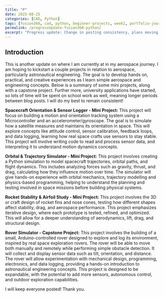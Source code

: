 ```yaml
---
title: "P"
date: 2025-08-25
categories: [CAD, Python] 
tags: [fusion360, cad, python, beginner-projects, week2, portfolio-journey, aerospace-engineering]
permalink: /progressUpdate-fusion360-python/
excerpt: "Progress update: Change in posting consistency, plans moving forward."
---
```


## Introduction
This is another update on where I am currently at in my aerospace journey. I am hoping to kickstart a couple projects in relation to aerospace, particularly astronautical engineering. The goal is to develop hands on, practical, and creative experiences as I learn simple aerospace and engineeirng concepts. Below is a summary of some mini projects, along with a capstone project. Further more, university applications have started, so lots of time will be spent on school work as well, meaning longer periods between blog posts. I will do my best to remain consistent!

**Spacecraft Orientation & Sensor Logger - Mini Project:** This project will focus on building a motion and orientation tracking system using a Microcontroller and an accelerometer/gyroscope. The goal is to simulate how a satellite measures and maintains its orientation in space. This will explore concepts like attitude control, sensor calibration, feedback loops, and data logging, learning how real space crafts use sensors to stay stable. This project will involve writing code to read and process sensor data, and interpreting it to understand motion dynamics concepts.

**Orbital & Trajectory Simulator - Mini Project:** This project involves creating a Python simulation to model spacecraft trajectories, orbital paths, and flight dynamics. This includes analyzing forces such as gravity, thrust, and drag, calculating how they influence motion over time. The simulator will give hands-on experience with orbital mechanics, trajectory modelling and physics-based programming, helping to understand the planning and testing involved in space missions before building physical systems.

**Rocket Stability & Airfoil Study - Mini Project:** This project involves the 3D or craft design of rocket fins and nose cones, testing how different shapes affect stability, drag, and aerospace performance. This project emphasizes iterative design, where each prototype is tested, refined, and optimized. This will allow for a deeper understanding of aerodynamics, lift, drag, and structural design.

**Rover Simulator - Capstone Project:** This project involves the building of a small, Arduino-controlled rover designed to explore and log its environment, inspired by real space exploration rovers. The rover will be able to move both manually and remotely while performing simple obstacle detection. It will collect and display sensor data such as tilt, orientation, and distance. The rover will allow experimentation with mechanical design, programming, electronics, and data logging, providing a hands-on introduction to astronautical engineering concepts. This project is designed to be expandable, with the potential to add more sensors, autonomous control, and outdoor exploration capabilities.

I will keep everyone posted! 
Thank you.

